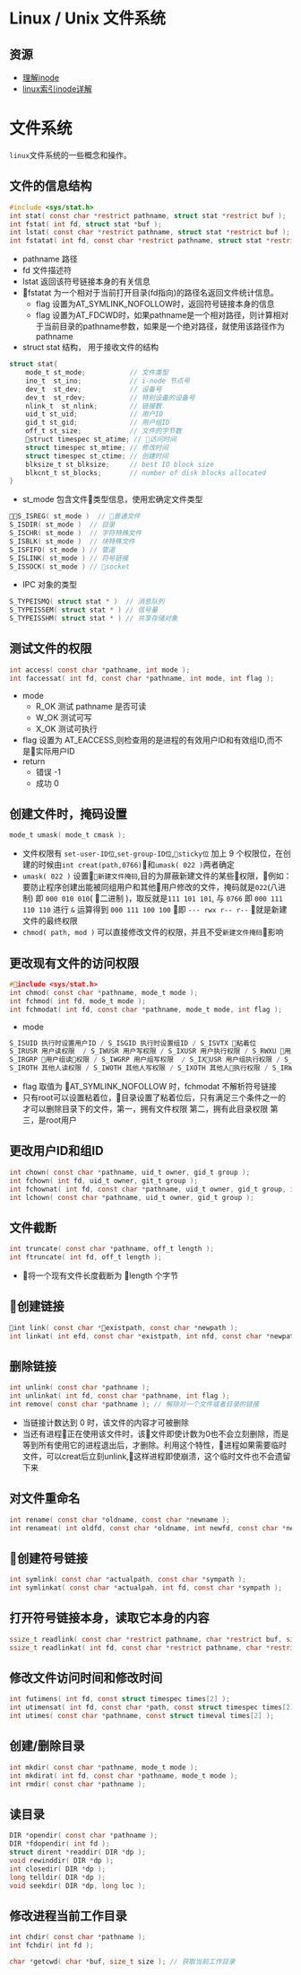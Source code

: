 # Linux / Unix 文件系统

## 资源

- [理解inode](http://www.ruanyifeng.com/blog/2011/12/inode.html)
- [linux索引inode详解](https://blog.csdn.net/dmzing/article/details/52398303)

# 文件系统

`linux`文件系统的一些概念和操作。

## 文件的信息结构

```c
#include <sys/stat.h>
int stat( const char *restrict pathname, struct stat *restrict buf );
int fstat( int fd, struct stat *buf );
int lstat( const char *restrict pathname, struct stat *restrict buf );
int fstatat( int fd, const char *restrict pathname, struct stat *restrict buf, int flag );
```

- pathname 路径
- fd 文件描述符
- lstat 返回该符号链接本身的有关信息
- fstatat 为一个相对于当前打开目录(fd指向)的路径名返回文件统计信息。
  - flag 设置为AT_SYMLINK_NOFOLLOW时，返回符号链接本身的信息
  - flag 设置为AT_FDCWD时，如果pathname是一个相对路径，则计算相对于当前目录的pathname参数，如果是一个绝对路径，就使用该路径作为pathname
- struct stat 结构， 用于接收文件的结构

```c
struct stat{
    mode_t st_mode;           // 文件类型
    ino_t  st_ino;            // i-node 节点号
    dev_t  st_dev;            // 设备号
    dev_t  st_rdev;           // 特别设备的设备号
    nlink_t  st_nlink;        // 链接数
    uid_t st_uid;             // 用户ID
    gid_t st_gid;             // 用户组ID
    off_t st_size;            // 文件的字节数
    struct timespec st_atime; // 访问时间
    struct timespec st_mtime; // 修改时间
    struct timespec st_ctime; // 创建时间
    blksize_t st_blksize;     // best IO block size
    blkcnt_t st_blocks;       // number of disk blocks allocated
}
```

- st_mode 包含文件类型信息，使用宏确定文件类型

```c
S_ISREG( st_mode )  // 普通文件
S_ISDIR( st_mode )  // 目录
S_ISCHR( st_mode )  // 字符特殊文件
S_ISBLK( st_mode )  // 块特殊文件
S_ISFIFO( st_mode ) // 管道
S_ISLINK( st_mode ) // 符号链接
S_ISSOCK( st_mode ) // socket
```

- IPC 对象的类型

```c
S_TYPEISMQ( struct stat * )  // 消息队列
S_TYPEISSEM( struct stat * ) // 信号量
S_TYPEISSHM( struct stat * ) // 共享存储对象
```

## 测试文件的权限

```c
int access( const char *pathname, int mode );
int faccessat( int fd, const char *pathname, int mode, int flag );
```

- mode
  - R_OK 测试 pathname 是否可读
  - W_OK 测试可写
  - X_OK 测试可执行
- flag 设置为 AT_EACCESS,则检查用的是进程的有效用户ID和有效组ID,而不是实际用户ID
- return
  - 错误 -1
  - 成功 0

## 创建文件时，掩码设置

```c
mode_t umask( mode_t cmask );
```

- 文件权限有 `set-user-ID位`,`set-group-ID位`,`sticky位` 加上 9 个权限位，在创建的时候由`int creat(path,0766)`和`umask( 022 )`两者确定
- `umask( 022 )` 设置`新建文件掩码`,目的为屏蔽新建文件的某些权限，例如：要防止程序创建出能被同组用户和其他用户修改的文件，掩码就是`022`(八进制) 即 `000 010 010`( 二进制 )，取反就是`111 101 101`, 与 `0766` 即 `000 111 110 110` 进行 `&` 运算得到 `000 111 100 100` 即 `--- rwx r-- r--` 就是新建文件的最终权限
- `chmod( path, mod )` 可以直接修改文件的权限，并且不受`新建文件掩码`影响

## 更改现有文件的访问权限

```c
#include <sys/stat.h>
int chmod( const char *pathname, mode_t mode );
int fchmod( int fd, mode_t mode );
int fchmodat( int fd, const char *pathname, mode_t mode, int flag );
```

- mode

```c
S_ISUID 执行时设置用户ID / S_ISGID 执行时设置组ID / S_ISVTX 粘着位
S_IRUSR 用户读权限  / S_IWUSR 用户写权限 / S_IXUSR 用户执行权限 / S_RWXU 用户可读可写可执行
S_IRGRP 用户组读权限 / S_IWGRP 用户组写权限  / S_IXUSR 用户组执行权限 / S_IRWXG 组员可读可写可执行
S_IROTH 其他人读权限 / S_IWOTH 其他人写权限 / S_IXOTH 其他人执行权限 / S_IRWXO 其他人可读可写可执行
```

- flag 取值为 AT_SYMLINK_NOFOLLOW 时，fchmodat 不解析符号链接
- 只有root可以设置粘着位，目录设置了粘着位后，只有满足三个条件之一的才可以删除目录下的文件，第一，拥有文件权限 第二，拥有此目录权限 第三，是root用户

## 更改用户ID和组ID

```c
int chown( const char *pathname, uid_t owner, gid_t group );
int fchown( int fd, uid_t owner, git_t group );
int fchownat( int fd, const char *pathname, uid_t owner, gid_t group, int flag );
int lchown( const char *pathname, uid_t owner, gid_t group );
```

## 文件截断

```c
int truncate( const char *pathname, off_t length );
int ftruncate( int fd, off_t length );
```

- 将一个现有文件长度截断为 length 个字节

## 创建链接

```c
int link( const char *existpath, const char *newpath );
int linkat( int efd, const char *existpath, int nfd, const char *newpath, int flag );
```

## 删除链接

```c
int unlink( const char *pathname );
int unlinkat( int fd, const char *pathname, int flag );
int remove( const char *pathname ); // 解除对一个文件或者目录的链接
```

- 当链接计数达到 0 时，该文件的内容才可被删除
- 当还有进程正在使用该文件时，该文件即使计数为0也不会立刻删除，而是等到所有使用它的进程退出后，才删除。利用这个特性，进程如果需要临时文件，可以creat后立刻unlink,这样进程即使崩溃，这个临时文件也不会遗留下来

## 对文件重命名

```c
int rename( const char *oldname, const char *newname );
int renameat( int oldfd, const char *oldname, int newfd, const char *newname );
```

## 创建符号链接

```c
int symlink( const char *actualpath, const char *sympath );
int symlinkat( const char *actualpah, int fd, const char *sympath );
```

## 打开符号链接本身，读取它本身的内容

```c
ssize_t readlink( const char *restrict pathname, char *restrict buf, size_t bufsize );
ssize_t readlinkat( int fd, const char *restrict pathname, char *restrict buf, size_t bufsize );
```

## 修改文件访问时间和修改时间

```c
int futimens( int fd, const struct timespec times[2] );
int utimensat( int fd, const char *path, const struct timespec times[2], int flag );
int utimes( const char *pathname, const struct timeval times[2] );
```

## 创建/删除目录

```c
int mkdir( const char *pathname, mode_t mode );
int mkdirat( int fd, const char *pathname, mode_t mode );
int rmdir( const char *pathname );
```

## 读目录

```c
DIR *opendir( const char *pathname );
DIR *fdopendir( int fd );
struct dirent *readdir( DIR *dp );
void rewinddir( DIR *dp );
int closedir( DIR *dp );
long telldir( DIR *dp );
void seekdir( DIR *dp, long loc );
```

## 修改进程当前工作目录

```c
int chdir( const char *pathname );
int fchdir( int fd );

char *getcwd( char *buf, size_t size ); // 获取当前工作目录
```